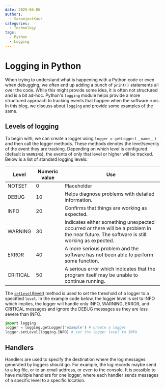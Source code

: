 ```yaml
---
date: 2025-06-06
authors:
  - SaranjeetKaur
categories:
  - Technology
tags:
  - Python
  - Logging
---
```



# **Logging in Python**

When trying to understand what is happening with a Python code or even when debugging, we often end up adding a bunch of `print()` statements all over the code. While this might provide some idea, it is often not structured and is a bit ad-hoc. Python's `logging` module helps provide a more structured approach to tracking events that happen when the software runs. In this blog, we discuss about `logging` and provide some examples of the same.

<!-- more -->

## Levels of logging

To begin with, we can create a logger using `logger = getLogger(__name__)` and then call the logger methods. These methods denotes the level/severity of the event they are tracking. Depending on which level is configured (default is `WARNING`), the events of only that level or higher will be tracked. Below is a list of standard logging levels:

| **Level** | **Numeric value** | **Use** |
| --- | --- | --- |
| NOTSET | 0 | Placeholder  |
| DEBUG | 10 | Helps diagnose problems with detailed information. |
| INFO | 20 | Confirms that things are working as expected. |
| WARNING | 30 | Indicates either something unexpected occurred or there will be a problem in the near future. The software is still working as expected.|
| ERROR | 40 | A more serious problem and the software has not been able to perform some function. |
| CRITICAL | 50 | A serious error which indicates that the program itself may be unable to continue running. |

The [`setLevel`(level)](https://docs.python.org/3/library/logging.html#logging.Logger.setLevel) method is used to set the threshold of a logger to a specified `level`. In the example code below, the logger level is set to INFO which implies, the logger will handle only INFO, WARNING, ERROR, and CRITICAL messages and ignore the DEBUG messages as they are less severe than INFO.

```py
import logging
logger = logging.getLogger('example') # create a logger
logger.setLevel(logging.INFO) # set the logger level to INFO
```

## Handlers

Handlers are used to specify the destination where the log messages generated by loggers should go. For example, the log records maybe send to a log file, or to an email address, or even to the console. It is possible to have multiple handlers for one logger, where each handler sends messages of a specific level to a specific location.
